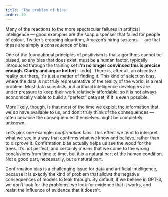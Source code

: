 ```yaml
---
title: 'The problem of bias'
order: 70
---
```


Many of the reactions to the more spectacular failures in artificial
intelligence — good examples are the soap dispenser that failed for people of
colour, Twitter’s cropping algorithm, Amazon’s hiring systems — are that these
are simply a consequence of bias.

One of the foundational principles of positivism is that algorithms cannot be
biased, so any bias that does exist, must be a human factor, typically
introduced through the training set 
**I'm no longer convinced this is precise enough. Clarify and argue better**{: .todo}. 
There is, after all, an objective reality
out there, it's just a matter of finding it. This kind of selection bias, where
the data is not truly representative of the reality of the world, is a real
problem. Most data scientists and artificial intelligence developers are under
pressure to keep their work relatively affordable, so it is not always
economically viable to build a “perfect” data set, if it is even possible.

More likely, though, is that most of the time we exploit the information that we do have available
to us, and don’t truly think of the consequences — often because the
consequences themselves might be completely unknown.

Let’s pick one example: *confirmation bias*. This effect we tend to interpret
what we see in a way that confirms what we know and believe, rather than to
disprove it. Confirmation bias actually helps us see the wood for the trees.
It’s not perfect, and certainly means that we come to the wrong conclusions
from time to time, but it is a natural part of the human condition. Not a good
part, necessarily, but a natural part.

Confirmation bias is a challenging issue for data and artificial intelligence,
because it is exactly the kind of problem that allows the negative consequences
of models to leak through. By default, if we believe in GPT-3, we don’t look
for the problems, we look for evidence that it works, and resist the influence
of evidence that it doesn’t.

